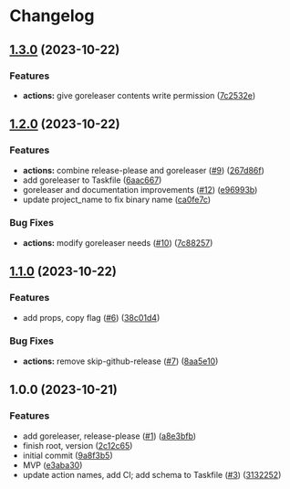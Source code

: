 # Changelog

## [1.3.0](https://github.com/hugginsio/git-view-work-item/compare/v1.2.0...v1.3.0) (2023-10-22)


### Features

* **actions:** give goreleaser contents write permission ([7c2532e](https://github.com/hugginsio/git-view-work-item/commit/7c2532e749a4d8b3f61e07597d2fc92c79a472f9))

## [1.2.0](https://github.com/hugginsio/git-view-work-item/compare/v1.1.0...v1.2.0) (2023-10-22)


### Features

* **actions:** combine release-please and goreleaser ([#9](https://github.com/hugginsio/git-view-work-item/issues/9)) ([267d86f](https://github.com/hugginsio/git-view-work-item/commit/267d86fa39a5c9f1fd2a788017e636d19eb4b41a))
* add goreleaser to Taskfile ([6aac667](https://github.com/hugginsio/git-view-work-item/commit/6aac6671d5df33a91851f9dc35dc7f1d78321c17))
* goreleaser and documentation improvements ([#12](https://github.com/hugginsio/git-view-work-item/issues/12)) ([e96993b](https://github.com/hugginsio/git-view-work-item/commit/e96993b66be22151575d900f915664e659a0710e))
* update project_name to fix binary name ([ca0fe7c](https://github.com/hugginsio/git-view-work-item/commit/ca0fe7c652eceef6d5caf796f1c9eb17c7786be2))


### Bug Fixes

* **actions:** modify goreleaser needs ([#10](https://github.com/hugginsio/git-view-work-item/issues/10)) ([7c88257](https://github.com/hugginsio/git-view-work-item/commit/7c8825798e325c5885a50d015a24bf38d937df78))

## [1.1.0](https://github.com/hugginsio/git-view-work-item/compare/v1.0.0...v1.1.0) (2023-10-22)


### Features

* add props, copy flag ([#6](https://github.com/hugginsio/git-view-work-item/issues/6)) ([38c01d4](https://github.com/hugginsio/git-view-work-item/commit/38c01d41cd17d7b41c00aecea35672f7d8517e9e))


### Bug Fixes

* **actions:** remove skip-github-release ([#7](https://github.com/hugginsio/git-view-work-item/issues/7)) ([8aa5e10](https://github.com/hugginsio/git-view-work-item/commit/8aa5e1039f3ff3dc60c91a3344f1e65ef5b271b9))

## 1.0.0 (2023-10-21)


### Features

* add goreleaser, release-please ([#1](https://github.com/hugginsio/git-view-work-item/issues/1)) ([a8e3bfb](https://github.com/hugginsio/git-view-work-item/commit/a8e3bfbd1248dd5fb9884b4232c22e8146cb560d))
* finish root, version ([2c12c65](https://github.com/hugginsio/git-view-work-item/commit/2c12c65ac91121e7ed301f52e8e2fceb41c115d8))
* initial commit ([9a8f3b5](https://github.com/hugginsio/git-view-work-item/commit/9a8f3b582b525f0fa97630c97c6c6b4bdbbaf681))
* MVP ([e3aba30](https://github.com/hugginsio/git-view-work-item/commit/e3aba3004c7a3cb8fab7864b2ebe6fded5aac597))
* update action names, add CI; add schema to Taskfile ([#3](https://github.com/hugginsio/git-view-work-item/issues/3)) ([3132252](https://github.com/hugginsio/git-view-work-item/commit/31322525ae69474b86663f71551db2613730362d))
